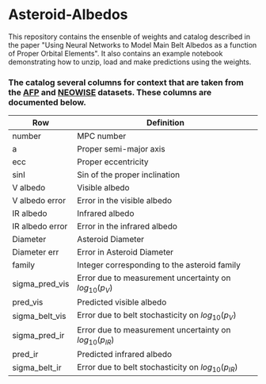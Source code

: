 # Asteroid-Albedos

This repository contains the ensenble of weights and catalog described in the paper "Using Neural Networks to Model Main Belt Albedos as a function of Proper Orbital Elements".  It also contains an example notebook demonstrating how to unzip, load and make predictions using the weights. 


### The catalog several columns for context that are taken from the [AFP](http://asteroids.matf.bg.ac.rs/fam/) and [NEOWISE](https://sbn.psi.edu/pds/resource/neowisediam.html) datasets. These columns are documented below.

| Row             | Definition                                  |
|-----------------|---------------------------------------------|
| number          | MPC number                                  |
| a               | Proper semi-major axis                      |
| ecc             | Proper eccentricity                         |
| sinI            | Sin of the proper inclination               |
| V albedo        | Visible albedo                             |
| V albedo error  | Error in the visible albedo                |
| IR albedo       | Infrared albedo                            |
| IR albedo error | Error in the infrared albedo               |
| Diameter        | Asteroid Diameter                          |
| Diameter err    | Error in Asteroid Diameter                 |
| family          | Integer corresponding to the asteroid family |
| sigma_pred_vis  | Error due to measurement uncertainty on $log_{10}(p_V)$ |
| pred_vis        | Predicted visible albedo                   |
| sigma_belt_vis  | Error due to belt stochasticity on $log_{10}(p_V)$    |
| sigma_pred_ir   | Error due to measurement uncertainty on $log_{10}(p_{IR})$ |
| pred_ir         | Predicted infrared albedo                  |
| sigma_belt_ir   | Error due to belt stochasticity on $log_{10}(p_{IR})$  |
